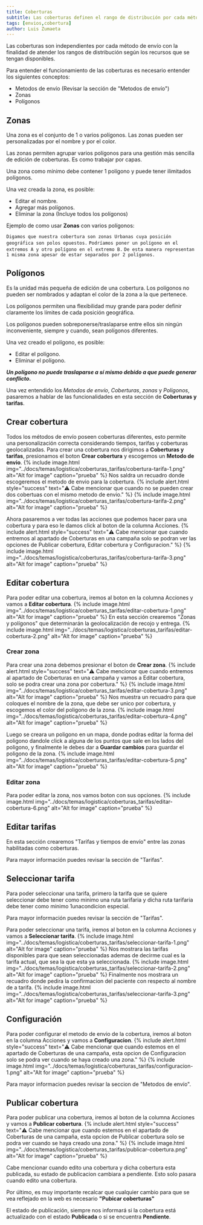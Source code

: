 ```yaml
---
title: Coberturas
subtitle: Las coberturas definen el rango de distribución por cada método de envío.
tags: [envios,cobertura]
author: Luis Zumaeta
---
```


Las coberturas son independientes por cada método de envío con la finalidad de atender los rangos de distribución según los recursos que se tengan disponibles.

Para entender el funcionamiento de las coberturas es necesario entender los siguientes conceptos:
- Metodos de envío (Revisar la sección de "Metodos de envío")
- Zonas
- Polígonos

## Zonas
Una zona es el conjunto de 1 o varios polígonos. Las zonas pueden ser personalizadas por el nombre y por el color.

Las zonas permiten agrupar varios polígonos para una gestión más sencilla de edición de coberturas. Es como trabajar por capas.

Una zona como mínimo debe contener 1 polígono y puede tener ilimitados polígonos.

Una vez creada la zona, es posible:
- Editar el nombre.
- Agregar más polígonos.
- Eliminar la zona (Incluye todos los polígonos)

Ejemplo de como usar **Zonas** con varios polígonos:

`Digamos que nuestra cobertura son zonas Urbanas cuya posición geográfica son polos opuestos.`
`Podríamos poner un polígono en el extremos A y otro polígono en el extremo B.`
`De esta manera representan 1 misma zona apesar de estar separados por 2 polígonos.`

## Polígonos
Es la unidad más pequeña de edición de una cobertura. Los polígonos no pueden ser nombrados y adaptan el color de la zona a la que pertenece.

Los polígonos permiten una flexibilidad muy grande para poder definir claramente los límites de cada posición geográfica.

Los polígonos pueden sobreponerse/traslaparse entre ellos sin ningún inconveniente, siempre y cuando, sean polígonos diferentes.

Una vez creado el polígono, es posible:

- Editar el polígono.
- Eliminar el polígono.

***Un polígono no puede traslaparse a sí mismo debido a que puede generar conflicto.***

Una vez entendido los *Metodos de envío*, *Coberturas*, *zonas* y *Poligonos*, pasaremos
a hablar de las funcionalidades en esta sección de **Coberturas y tarifas**.

## Crear cobertura
Todos los métodos de envío poseen coberturas diferentes, esto permite una personalización correcta considerando tiempos, tarifas y coberturas geolocalizadas. Para crear una cobertura nos dirigimos a **Coberturas y tarifas**, presionamos el boton **Crear cobertura** y escogemos un **Metodo de envio**.
{% include image.html img="../docs/temas/logistica/coberturas_tarifas/cobertura-tarifa-1.png" alt="Alt for image" caption="prueba" %}
Nos saldra un recuadro donde escogeremos el metodo de envio para la cobertura.
{% include alert.html style="success" text="⚠️ Cabe mencionar que cuando no se pueden crear dos cobertuas con el mismo metodo de envio." %}
{% include image.html img="../docs/temas/logistica/coberturas_tarifas/cobertura-tarifa-2.png" alt="Alt for image" caption="prueba" %}

Ahora pasaremos a ver todas las acciones que podemos hacer para una cobertura y para eso le damos click al boton de la columna Acciones.
{% include alert.html style="success" text="⚠️ Cabe mencionar que cuando entremos al apartado de Coberturas en una campaña solo se podran ver las opciones de Publicar cobertura, Editar cobertura y Configuracion." %}
{% include image.html img="../docs/temas/logistica/coberturas_tarifas/cobertura-tarifa-3.png" alt="Alt for image" caption="prueba" %}


## Editar cobertura
Para poder editar una cobertura, iremos al boton en la columna Acciones y vamos a **Editar cobertura**.
{% include image.html img="../docs/temas/logistica/coberturas_tarifas/editar-cobertura-1.png" alt="Alt for image" caption="prueba" %}
En esta sección crearemos "Zonas y polígonos" que determinarán la geolocalización de recojo y entrega.
{% include image.html img="../docs/temas/logistica/coberturas_tarifas/editar-cobertura-2.png" alt="Alt for image" caption="prueba" %}

### Crear zona
Para crear una zona debemos presionar el boton de **Crear zona**.
{% include alert.html style="success" text="⚠️ Cabe mencionar que cuando entremos al apartado de Coberturas en una campaña y vamos a Editar cobertura, solo se podra crear una zona por cobertura." %}
{% include image.html img="../docs/temas/logistica/coberturas_tarifas/editar-cobertura-3.png" alt="Alt for image" caption="prueba" %}
Nos muestra un recuadro para que coloques el nombre de la zona, que debe ser unico por cobertura, y escogemos el color del poligono de la zona. 
{% include image.html img="../docs/temas/logistica/coberturas_tarifas/editar-cobertura-4.png" alt="Alt for image" caption="prueba" %}

Luego se creara un poligono en un mapa, donde podras editar la forma del poligono dandole click a alguna de los puntos que sale en los lados del poligono, y finalmente le debes dar a **Guardar cambios** para guardar el poligono de la zona.
{% include image.html img="../docs/temas/logistica/coberturas_tarifas/editar-cobertura-5.png" alt="Alt for image" caption="prueba" %}

### Editar zona
Para poder editar la zona, nos vamos boton con sus opciones.
{% include image.html img="../docs/temas/logistica/coberturas_tarifas/editar-cobertura-6.png" alt="Alt for image" caption="prueba" %}

## Editar tarifas
En esta sección crearemos "Tarifas y tiempos de envío" entre las zonas habilitadas como coberturas.

Para mayor información puedes revisar la sección de "Tarifas".

## Seleccionar tarifa
Para poder seleccionar una tarifa, primero la tarifa que se quiere seleccionar debe tener como minimo una ruta tarifaria y dicha ruta tarifaria debe tener como minimo 1unacondicion especial.

Para mayor información puedes revisar la sección de "Tarifas".

Para poder seleccionar una tarifa, iremos al boton en la columna Acciones y vamos a **Seleccionar tarifa**.
{% include image.html img="../docs/temas/logistica/coberturas_tarifas/seleccionar-tarifa-1.png" alt="Alt for image" caption="prueba" %}
Nos mostrara las tarifas disponibles para que sean seleccionadas ademas de decirme cual es la tarifa actual, que sea la que esta ya seleccionada.
{% include image.html img="../docs/temas/logistica/coberturas_tarifas/seleccionar-tarifa-2.png" alt="Alt for image" caption="prueba" %}
Finalmente nos mostrara un recuadro donde pedira la confirmacion del paciente con respecto al nombre de a tarifa.
{% include image.html img="../docs/temas/logistica/coberturas_tarifas/seleccionar-tarifa-3.png" alt="Alt for image" caption="prueba" %}

## Configuración
Para poder configurar el metodo de envio de la cobertura, iremos al boton en la columna Acciones y vamos a **Configuracion**.
{% include alert.html style="success" text="⚠️ Cabe mencionar que cuando estemos en el apartado de Coberturas de una campaña, esta opcion de Configuracion solo se podra ver cuando se haya creado una zona." %}
{% include image.html img="../docs/temas/logistica/coberturas_tarifas/configuracion-1.png" alt="Alt for image" caption="prueba" %}

Para mayor informacion puedes revisar la seccion de "Metodos de envío".

## Publicar cobertura
Para poder publicar una cobertura, iremos al boton de la columna Acciones y vamos a **Publicar cobertura**.
{% include alert.html style="success" text="⚠️ Cabe mencionar que cuando estemos en el apartado de Coberturas de una campaña, esta opcion de Publicar cobertura solo se podra ver cuando se haya creado una zona." %}
{% include image.html img="../docs/temas/logistica/coberturas_tarifas/publicar-cobertura.png" alt="Alt for image" caption="prueba" %}

Cabe mencionar cuando edito una cobertura y dicha cobertura esta publicada, su estado de publicacion cambiara a pendiente. Esto solo pasara cuando edito una cobertura.


Por último, es muy importante recalcar que cualquier cambio para que se vea reflejado en la web es necesario **"Pubicar coberturas"**

El estado de publicación, siempre nos informará si la cobertura está actualizado con el estado **Publicada** o si se encuentra **Pendiente**.